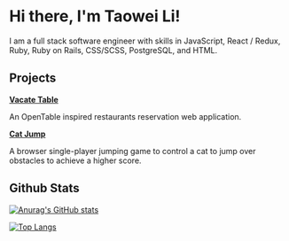 # Hi there, I'm Taowei Li!
I am a full stack software engineer with skills in JavaScript, React / Redux, Ruby, Ruby on Rails, CSS/SCSS, PostgreSQL, and HTML.

## Projects
**[Vacate Table](https://vacate-table.herokuapp.com/)**

An OpenTable inspired restaurants reservation web application.

**[Cat Jump](https://taoweili.github.io/Cat_Game/)**

A browser single-player jumping game to control a cat to jump over obstacles to achieve a higher score. 

## Github Stats
[![Anurag's GitHub stats](https://github-readme-stats.vercel.app/api?username=TaoweiLi&show_icons=true&theme=radical&hide=issues)](https://github.com/anuraghazra/github-readme-stats)

[![Top Langs](https://github-readme-stats.vercel.app/api/top-langs/?username=TaoweiLi&layout=compact&theme=radical)](https://github.com/anuraghazra/github-readme-stats)
